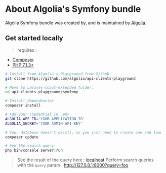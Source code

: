 # About Algolia's Symfony bundle

Algolia Symfony bundle was created by, and is maintained by [Algolia](https://github.com/algolia).

## Get started locally
> requires :
* [Composer](https://getcomposer.org/)
* [PHP 7.1.3+](https://www.php.net/releases/index.php)

```bash
# Install from Algolia's Playground from Github
git clone https://github.com/algolia/api-clients-playground

# Move to Laravel-scout-extended folder.
cd api-clients-playground/symfony

# Install dependencies
composer install

# Add your credential in .env
ALGOLIA_APP_ID='YOUR APPLICATION ID'
ALGOLIA_SECRET='YOUR ADMIN API KEY'

# Your database doesn't exists, so you just need to create one and load data then send it to Algolia
composer update

# See the search query
php bin/console server:run
```

> See the result of the query here : [localhost](http://127.0.0.1:8000)
> Perform search queries with the `query` param : http://127.0.0.1:8000?query=foo




